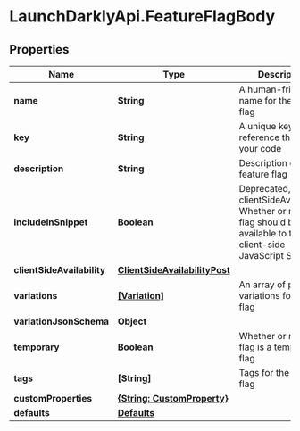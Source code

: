 # LaunchDarklyApi.FeatureFlagBody

## Properties

Name | Type | Description | Notes
------------ | ------------- | ------------- | -------------
**name** | **String** | A human-friendly name for the feature flag | 
**key** | **String** | A unique key to reference the flag in your code | 
**description** | **String** | Description of the feature flag | [optional] 
**includeInSnippet** | **Boolean** | Deprecated, use clientSideAvailability. Whether or not this flag should be made available to the client-side JavaScript SDK | [optional] 
**clientSideAvailability** | [**ClientSideAvailabilityPost**](ClientSideAvailabilityPost.md) |  | [optional] 
**variations** | [**[Variation]**](Variation.md) | An array of possible variations for the flag | [optional] 
**variationJsonSchema** | **Object** |  | [optional] 
**temporary** | **Boolean** | Whether or not the flag is a temporary flag | [optional] 
**tags** | **[String]** | Tags for the feature flag | [optional] 
**customProperties** | [**{String: CustomProperty}**](CustomProperty.md) |  | [optional] 
**defaults** | [**Defaults**](Defaults.md) |  | [optional] 


